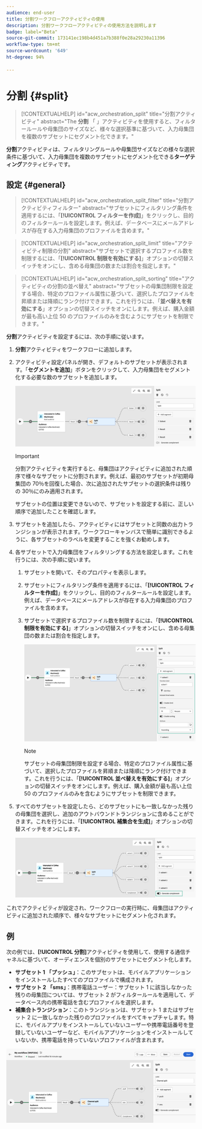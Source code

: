 ```yaml
---
audience: end-user
title: 分割ワークフローアクティビティの使用
description: 分割ワークフローアクティビティの使用方法を説明します
badge: label="Beta"
source-git-commit: 173141ec198b4d451a7b388f0e28a29230a11396
workflow-type: tm+mt
source-wordcount: '649'
ht-degree: 94%

---
```



# 分割 {#split}

>[!CONTEXTUALHELP]
>id="acw_orchestration_split"
>title="分割アクティビティ"
>abstract="The **分割** 「 」アクティビティを使用すると、フィルタールールや母集団のサイズなど、様々な選択基準に基づいて、入力母集団を複数のサブセットにセグメント化できます。"


**分割**&#x200B;アクティビティは、フィルタリングルールや母集団サイズなどの様々な選択条件に基づいて、入力母集団を複数のサブセットにセグメント化できる&#x200B;**ターゲティング**&#x200B;アクティビティです。

## 設定 {#general}

>[!CONTEXTUALHELP]
>id="acw_orchestration_split_filter"
>title="分割アクティビティフィルター"
>abstract="サブセットにフィルタリング条件を適用するには、「**[!UICONTROL フィルターを作成]**」をクリックし、目的のフィルタールールを設定します。例えば、データベースにメールアドレスが存在する入力母集団のプロファイルを含めます。"

>[!CONTEXTUALHELP]
>id="acw_orchestration_split_limit"
>title="アクティビティ制限の分割"
>abstract="サブセットで選択するプロファイル数を制限するには、「**[!UICONTROL 制限を有効にする]**」オプションの切替スイッチをオンにし、含める母集団の数または割合を指定します。"


>[!CONTEXTUALHELP]
>id="acw_orchestration_split_sorting"
>title="アクティビティの分割の並べ替え"
>abstract="サブセットの母集団制限を設定する場合、特定のプロファイル属性に基づいて、選択したプロファイルを昇順または降順にランク付けできます。これを行うには、「**並べ替えを有効にする**」オプションの切替スイッチをオンにします。例えば、購入金額が最も高い上位 50 のプロファイルのみを含むようにサブセットを制限できます。"


**分割**&#x200B;アクティビティを設定するには、次の手順に従います。

1. **分割**&#x200B;アクティビティをワークフローに追加します。

1. アクティビティ設定パネルが開き、デフォルトのサブセットが表示されます。「**セグメントを追加**」ボタンをクリックして、入力母集団をセグメント化する必要な数のサブセットを追加します。

   ![](../assets/workflow-split.png)

   >[!IMPORTANT]
   >
   >分割アクティビティを実行すると、母集団はアクティビティに追加された順序で様々なサブセットに分割されます。例えば、最初のサブセットが初期母集団の 70％を回復した場合、次に追加されたサブセットの選択条件は残りの 30％にのみ適用されます。
   >
   > サブセットの位置は変更できないので、サブセットを設定する前に、正しい順序で追加したことを確認します。

1. サブセットを追加したら、アクティビティにはサブセットと同数の出力トランジションが表示されます。ワークフローキャンバスで簡単に識別できるように、各サブセットのラベルを変更することを強くお勧めします。

1. 各サブセットで入力母集団をフィルタリングする方法を設定します。これを行うには、次の手順に従います。

   1. サブセットを開いて、そのプロパティを表示します。

   1. サブセットにフィルタリング条件を適用するには、「**[!UICONTROL フィルターを作成]**」をクリックし、目的のフィルタールールを設定します。例えば、データベースにメールアドレスが存在する入力母集団のプロファイルを含めます。

   1. サブセットで選択するプロファイル数を制限するには、「**[!UICONTROL 制限を有効にする]**」オプションの切替スイッチをオンにし、含める母集団の数または割合を指定します。

      ![](../assets/workflow-split-subset.png)


      >[!NOTE]
      >
      >サブセットの母集団制限を設定する場合、特定のプロファイル属性に基づいて、選択したプロファイルを昇順または降順にランク付けできます。これを行うには、「**[!UICONTROL 並べ替えを有効にする]**」オプションの切替スイッチをオンにします。例えば、購入金額が最も高い上位 50 のプロファイルのみを含むようにサブセットを制限できます。


1. すべてのサブセットを設定したら、どのサブセットにも一致しなかった残りの母集団を選択し、追加のアウトバウンドトランジションに含めることができます。これを行うには、「**[!UICONTROL 補集合を生成]**」オプションの切替スイッチをオンにします。

   ![](../assets/workflow-split-complement.png)

これでアクティビティが設定され、ワークフローの実行時に、母集団はアクティビティに追加された順序で、様々なサブセットにセグメント化されます。

## 例

次の例では、**[!UICONTROL 分割]**&#x200B;アクティビティを使用して、使用する通信チャネルに基づいて、オーディエンスを個別のサブセットにセグメント化します。

* **サブセット 1 「プッシュ」**：このサブセットは、モバイルアプリケーションをインストールしたすべてのプロファイルで構成されます。
* **サブセット 2 「sms」**：携帯電話ユーザー：サブセット 1 に該当しなかった残りの母集団については、サブセット 2 がフィルタールールを適用して、データベース内の携帯電話を含むプロファイルを選択します。
* **補集合トランジション**：このトランジションは、サブセット 1 またはサブセット 2 に一致しなかった残りのプロファイルをすべてキャプチャします。特に、モバイルアプリをインストールしていないユーザーや携帯電話番号を登録していないユーザーなど、モバイルアプリケーションをインストールしていないか、携帯電話を持っていないプロファイルが含まれます。

![](../assets/workflow-split-example.png)
